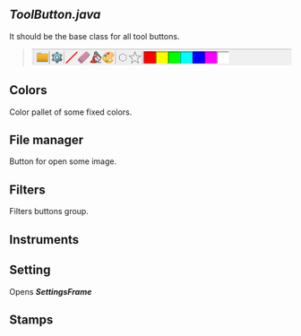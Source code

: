 ## _ToolButton.java_
It should be the base class for all tool buttons.

>![alt text](img.png)
## Colors
Color pallet of some fixed colors.

## File manager
Button for open some image. 

## Filters
Filters buttons group.

## Instruments
## Setting
Opens **_SettingsFrame_**
## Stamps
